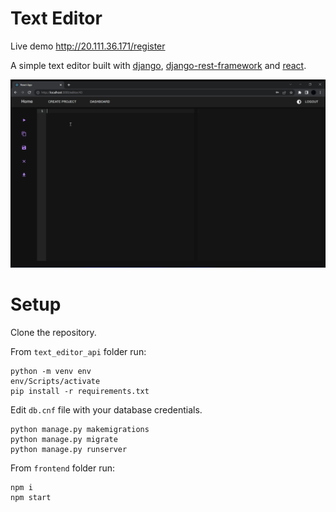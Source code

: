 # Text Editor



Live demo http://20.111.36.171/register

A simple text editor built with [django](https://www.djangoproject.com/),
[django-rest-framework](https://www.django-rest-framework.org/) and [react](https://reactjs.org/). 


![Example](img/editor.gif)

# Setup



Clone the repository.

From <code>text_editor_api</code> folder run:

```
python -m venv env 
env/Scripts/activate
pip install -r requirements.txt
```

Edit <code>db.cnf</code> file with your database credentials.

```
python manage.py makemigrations
python manage.py migrate
python manage.py runserver
```

From <code>frontend</code> folder run:

```
npm i
npm start
```

